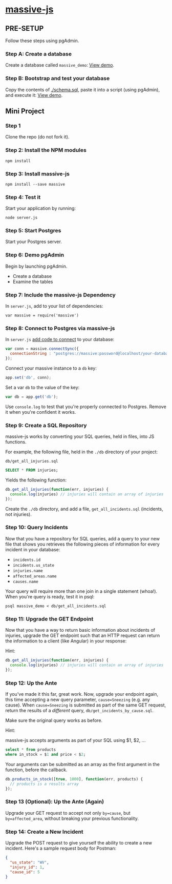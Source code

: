 # [massive-js](https://massive-js.readthedocs.io/en/latest/)

## PRE-SETUP

Follow these steps using pgAdmin.

### Step A: Create a database

Create a database called `massive_demo`: [View demo](https://www.youtube.com/watch?v=RT6VXSDj6Wg&feature=youtu.be). 

### Step B: Bootstrap and test your database
 
Copy the contents of [./schema.sql](https://github.com/kendagriff/massive-demo/blob/master/schema.sql), paste it into a script (using pgAdmin), and execute it: [View demo](https://www.youtube.com/watch?v=q8QLp-ZHg_o&feature=youtu.be).

## Mini Project

### Step 1

Clone the repo (do not fork it).

### Step 2: Install the NPM modules

```
npm install
```

### Step 3: Install massive-js

```
npm install --save massive
```

### Step 4: Test it

Start your application by running:

```
node server.js
``` 

### Step 5: Start Postgres

Start your Postgres server.

### Step 6: Demo pgAdmin

Begin by launching pgAdmin.

* Create a database
* Examine the tables

### Step 7: Include the massive-js Dependency
 
In `server.js`, add to your list of dependencies:

```
var massive = require('massive')
```

### Step 8: Connect to Postgres via massive-js

In `server.js` [add code to connect](https://github.com/robconery/massive-js#express-example) to your database:

```javascript
var conn = massive.connectSync({
  connectionString : "postgres://massive:password@localhost/your-database-name"
});
```

Connect your massive instance to a `db` key:

```javascript
app.set('db', conn);
```

Set a var `db` to the value of the key:

```javascript
var db = app.get('db');
```

Use `console.log` to test that you're properly connected to Postgres. Remove it when you're confident it works.

### Step 9: Create a SQL Repository

massive-js works by converting your SQL queries, held in files, into JS functions.

For example, the following file, held in the `./db` directory of your project:

`db/get_all_injuries.sql`
```sql
SELECT * FROM injuries;
```

Yields the following function:

```js
db.get_all_injuries(function(err, injuries) {
  console.log(injuries) // injuries will contain an array of injuries
});
```

Create the `./db` directory, and add a file, `get_all_incidents.sql` (incidents, not injuries).

### Step 10: Query Incidents

Now that you have a repository for SQL queries, add a query to your new file that shows you retrieves the following pieces of information for every incident in your database:

* `incidents.id`
* `incidents.us_state`
* `injuries.name`
* `affected_areas.name`
* `causes.name`

Your query will require more than one join in a single statement (whoa!). When you're query is ready, test it in psql:

```
psql massive_demo < db/get_all_incidents.sql
```

### Step 11: Upgrade the GET Endpoint

Now that you have a way to return basic information about incidents of injuries, upgrade the GET endpoint such that an HTTP request can return the information to a client (like Angular) in your response:

Hint:

```js
db.get_all_injuries(function(err, injuries) {
  console.log(injuries) // injuries will contain an array of injuries
});
```

### Step 12: Up the Ante

If you've made it this far, great work. Now, upgrade your endpoint again, this time accepting a new query parameter, `cause=Sneezing` (e.g. any cause). When `cause=Sneezing` is submitted as part of the same GET request, return the results of a _different_ query, `db/get_incidents_by_cause.sql`.

Make sure the original query works as before.

Hint:

massive-js accepts arguments as part of your SQL using $1, $2, ...

```sql
select * from products
where in_stock = $1 and price < $2;
```

Your arguments can be submitted as an array as the first argument in the function, before the callback.

```js
db.products_in_stock([true, 1000], function(err, products) {
  // products is a results array
});
```

### Step 13 (Optional): Up the Ante (Again)

Upgrade your GET request to accept not only `by=cause`, but `by=affected_area`, without breaking your previous functionality.

### Step 14: Create a New Incident

Upgrade the POST request to give yourself the ability to create a new incident. Here's a sample request body for Postman:

```json
{
  "us_state": "WV",
  "injury_id": 1,
  "cause_id": 5
}
```
